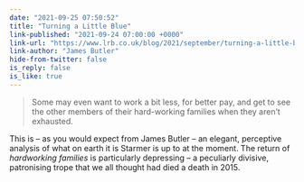 ```yaml
---
date: "2021-09-25 07:50:52"
title: "Turning a Little Blue"
link-published: "2021-09-24 07:00:00 +0000"
link-url: "https://www.lrb.co.uk/blog/2021/september/turning-a-little-blue"
link-author: "James Butler"
hide-from-twitter: false
is_reply: false
is_like: true
---
```


> Some may even want to work a bit less, for better pay, and get to see the other members of their hard-working families when they aren’t exhausted.

This is – as you would expect from James Butler – an elegant, perceptive analysis of what on earth it is Starmer is up to at the moment. The return of _hardworking families_ is particularly depressing – a peculiarly divisive, patronising trope that we all thought had died a death in 2015.
